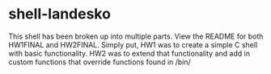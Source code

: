 # shell-landesko

This shell has been broken up into multiple parts. View the README for both HW1FINAL and HW2FINAL. Simply put, HW1 was to create a simple C shell with basic functionality. HW2 was to extend that functionality and add in custom functions that override functions found in /bin/

